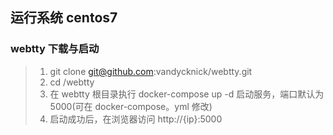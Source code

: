 ## 运行系统 centos7

### webtty 下载与启动
 > 1. git clone git@github.com:vandycknick/webtty.git
 > 2. cd /webtty
 > 3. 在 webtty 根目录执行 docker-compose up -d 启动服务，端口默认为5000(可在 docker-compose。yml 修改)
 > 4. 启动成功后，在浏览器访问 http://{ip}:5000
